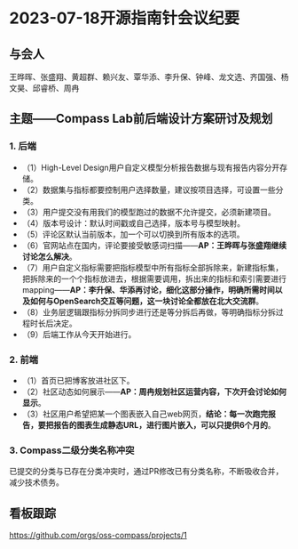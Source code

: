 # 2023-07-18开源指南针会议纪要 

## 与会人
王晔晖、张盛翔、黄超群、赖兴友、覃华添、李升保、钟峰、龙文选、齐国强、杨文昊、邱睿桥、周冉

## 主题——Compass Lab前后端设计方案研讨及规划

### 1. 后端 
- （1）High-Level Design用户自定义模型分析报告数据与现有报告内容分开存储。 
- （2）数据集与指标都要控制用户选择数量，建议按项目选择，可设置一些分类。 
- （3）用户提交没有用我们的模型跑过的数据不允许提交，必须新建项目。 
- （4）版本号设计：默认时间戳或自己选择，版本号与模型映射。 
- （5）评论区默认当前版本，加一个可以切换到所有版本的选项。 
- （6）官网站点在国内，评论要接受敏感词扫描——**AP：王晔晖与张盛翔继续讨论怎么解决**。 
- （7）用户自定义指标需要把指标模型中所有指标全部拆除来，新建指标集，把拆除来的一个个指标放进去，根据需要调用，拆出来的指标和索引需要进行mapping——**AP：李升保、华添再讨论，细化这部分操作，明确所需时间以及如何与OpenSearch交互等问题，这一块讨论全都放在北大交流群**。 
- （8）业务层逻辑跟指标分拆同步进行还是等分拆后再做，等明确指标分拆过程时长后决定。 
- （9）后端工作从今天开始进行。 

### 2. 前端
- （1）首页已把博客放进社区下。 
- （2）社区动态如何展示——**AP：周冉规划社区运营内容，下次开会讨论如何显示**。 
- （3）社区用户希望把某一个图表嵌入自己web网页，**结论：每一次跑完报告，要把报告的图表生成静态URL，进行图片嵌入，可以只提供6个月的**。 

### 3. Compass二级分类名称冲突
已提交的分类与已存在分类冲突时，通过PR修改已有分类名称，不断吸收合并，减少技术债务。

## 看板跟踪
https://github.com/orgs/oss-compass/projects/1
